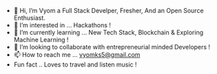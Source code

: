 - 👋 Hi, I’m Vyom a Full Stack Develper, Fresher, And an Open Source Enthusiast.   
- 👀 I’m interested in ... Hackathons  !
- 🌱 I’m currently learning ... New Tech Stack, Blockchain & Exploring Machine Learning !
- 💞️ I’m looking to collaborate with entrepreneurial minded Developers !
- 📫 How to reach me ... vyomks5@gmail.com
- Fun fact .. Loves to travel and listen music !
<!---
vyomks5/vyomks5 is a ✨ special ✨ repository because its `README.md` (this file) appears on your GitHub profile.
You can click the Preview link to take a look at your changes.
--->
